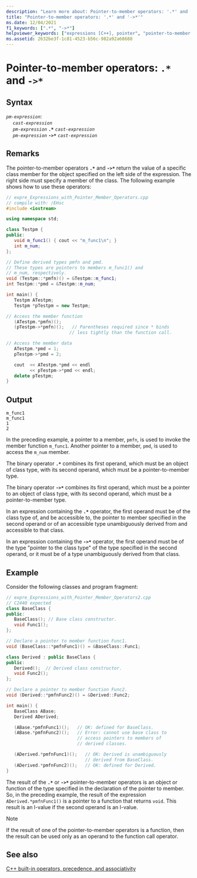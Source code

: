 ```yaml
---
description: "Learn more about: Pointer-to-member operators: '.*' and '->*'"
title: "Pointer-to-member operators: '.*' and '->*'"
ms.date: 12/04/2021
f1_keywords: [".*", "->*"]
helpviewer_keywords: ["expressions [C++], pointer", "pointer-to-member operators [C++]", ".* operator", "expressions [C++], operators", "->* operator"]
ms.assetid: 2632be3f-1c81-4523-b56c-982a92a68688
---
```

# Pointer-to-member operators: `.*` and `->*`

## Syntax

*`pm-expression`*:\
&emsp; *`cast-expression`*\
&emsp; *`pm-expression`* **`.*`** *`cast-expression`*\
&emsp; *`pm-expression`* **`->*`** *`cast-expression`*

## Remarks

The pointer-to-member operators **`.*`** and **`->*`** return the value of a specific class member for the object specified on the left side of the expression.  The right side must specify a member of the class.  The following example shows how to use these operators:

```cpp
// expre_Expressions_with_Pointer_Member_Operators.cpp
// compile with: /EHsc
#include <iostream>

using namespace std;

class Testpm {
public:
   void m_func1() { cout << "m_func1\n"; }
   int m_num;
};

// Define derived types pmfn and pmd.
// These types are pointers to members m_func1() and
// m_num, respectively.
void (Testpm::*pmfn)() = &Testpm::m_func1;
int Testpm::*pmd = &Testpm::m_num;

int main() {
   Testpm ATestpm;
   Testpm *pTestpm = new Testpm;

// Access the member function
   (ATestpm.*pmfn)();
   (pTestpm->*pmfn)();   // Parentheses required since * binds
                        // less tightly than the function call.

// Access the member data
   ATestpm.*pmd = 1;
   pTestpm->*pmd = 2;

   cout  << ATestpm.*pmd << endl
         << pTestpm->*pmd << endl;
   delete pTestpm;
}
```

## Output

```Output
m_func1
m_func1
1
2
```

In the preceding example, a pointer to a member, `pmfn`, is used to invoke the member function `m_func1`. Another pointer to a member, `pmd`, is used to access the `m_num` member.

The binary operator **`.*`** combines its first operand, which must be an object of class type, with its second operand, which must be a pointer-to-member type.

The binary operator **`->*`** combines its first operand, which must be a pointer to an object of class type, with its second operand, which must be a pointer-to-member type.

In an expression containing the **`.*`** operator, the first operand must be of the class type of, and be accessible to, the pointer to member specified in the second operand or of an accessible type unambiguously derived from and accessible to that class.

In an expression containing the **`->*`** operator, the first operand must be of the type "pointer to the class type" of the type specified in the second operand, or it must be of a type unambiguously derived from that class.

## Example

Consider the following classes and program fragment:

```cpp
// expre_Expressions_with_Pointer_Member_Operators2.cpp
// C2440 expected
class BaseClass {
public:
   BaseClass(); // Base class constructor.
   void Func1();
};

// Declare a pointer to member function Func1.
void (BaseClass::*pmfnFunc1)() = &BaseClass::Func1;

class Derived : public BaseClass {
public:
   Derived();  // Derived class constructor.
   void Func2();
};

// Declare a pointer to member function Func2.
void (Derived::*pmfnFunc2)() = &Derived::Func2;

int main() {
   BaseClass ABase;
   Derived ADerived;

   (ABase.*pmfnFunc1)();   // OK: defined for BaseClass.
   (ABase.*pmfnFunc2)();   // Error: cannot use base class to
                           // access pointers to members of
                           // derived classes.

   (ADerived.*pmfnFunc1)();   // OK: Derived is unambiguously
                              // derived from BaseClass.
   (ADerived.*pmfnFunc2)();   // OK: defined for Derived.
}
```

The result of the **`.*`** or **`->*`** pointer-to-member operators is an object or function of the type specified in the declaration of the pointer to member. So, in the preceding example, the result of the expression `ADerived.*pmfnFunc1()` is a pointer to a function that returns `void`. This result is an l-value if the second operand is an l-value.

> [!NOTE]
> If the result of one of the pointer-to-member operators is a function, then the result can be used only as an operand to the function call operator.

## See also

[C++ built-in operators, precedence, and associativity](../cpp/cpp-built-in-operators-precedence-and-associativity.md)
